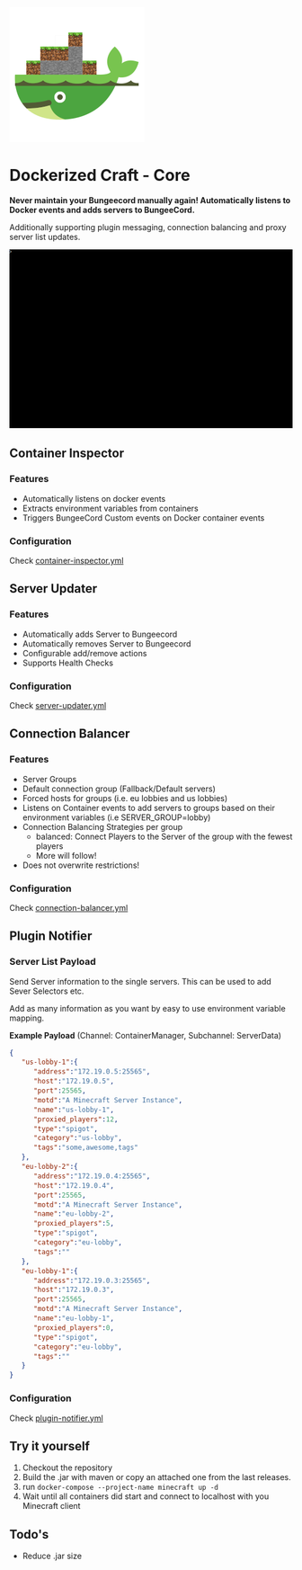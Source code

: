 ![DockerizedCraft](/docs/logo-small.png)

Dockerized Craft - Core
======================

__Never maintain your Bungeecord manually again! Automatically listens to Docker events and adds servers to BungeeCord.__

Additionally supporting plugin messaging, connection balancing and proxy server list updates.

![DockerizedCraft Preview](/docs/container-manager-demo.gif)

## Container Inspector

### Features

- Automatically listens on docker events
- Extracts environment variables from containers
- Triggers BungeeCord Custom events on Docker container events

### Configuration

Check [container-inspector.yml](/src/main/resources/container-inspector.yml)

## Server Updater

### Features

- Automatically adds Server to Bungeecord
- Automatically removes Server to Bungeecord
- Configurable add/remove actions
- Supports Health Checks

### Configuration

Check [server-updater.yml](/src/main/resources/server-updater.yml)

## Connection Balancer

### Features

- Server Groups
- Default connection group (Fallback/Default servers)
- Forced hosts for groups (i.e. eu lobbies and us lobbies)
- Listens on Container events to add servers to groups based on their environment variables (i.e SERVER_GROUP=lobby)
- Connection Balancing Strategies per group
  - balanced: Connect Players to the Server of the group with the fewest players
  - More will follow!
- Does not overwrite restrictions!


### Configuration

Check [connection-balancer.yml](/src/main/resources/connection-balancer.yml)


## Plugin Notifier

### Server List Payload

Send Server information to the single servers.
This can be used to add Sever Selectors etc.

Add as many information as you want by easy to use environment variable mapping.

__Example Payload__ (Channel: ContainerManager, Subchannel: ServerData)

````json
{
   "us-lobby-1":{
      "address":"172.19.0.5:25565",
      "host":"172.19.0.5",
      "port":25565,
      "motd":"A Minecraft Server Instance",
      "name":"us-lobby-1",
      "proxied_players":12,
      "type":"spigot",
      "category":"us-lobby",
      "tags":"some,awesome,tags"
   },
   "eu-lobby-2":{
      "address":"172.19.0.4:25565",
      "host":"172.19.0.4",
      "port":25565,
      "motd":"A Minecraft Server Instance",
      "name":"eu-lobby-2",
      "proxied_players":5,
      "type":"spigot",
      "category":"eu-lobby",
      "tags":""
   },
   "eu-lobby-1":{
      "address":"172.19.0.3:25565",
      "host":"172.19.0.3",
      "port":25565,
      "motd":"A Minecraft Server Instance",
      "name":"eu-lobby-1",
      "proxied_players":0,
      "type":"spigot",
      "category":"eu-lobby",
      "tags":""
   }
}
````

### Configuration

Check [plugin-notifier.yml](/src/main/resources/plugin-notifier.yml)

## Try it yourself

1. Checkout the repository
2. Build the .jar with maven or copy an attached one from the last releases.
3. run `docker-compose --project-name minecraft up -d`
4. Wait until all containers did start and connect to localhost with you Minecraft client

## Todo's

- Reduce .jar size